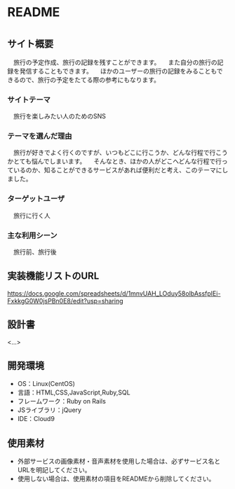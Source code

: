 # README

# <triplanner>

## サイト概要
　旅行の予定作成、旅行の記録を残すことができます。
　また自分の旅行の記録を発信することもできます。
　ほかのユーザーの旅行の記録をみることもできるので、旅行の予定をたてる際の参考にもなります。


### サイトテーマ
　旅行を楽しみたい人のためのSNS


### テーマを選んだ理由
　旅行が好きでよく行くのですが、いつもどこに行こうか、どんな行程で行こうかとても悩んでしまいます。
　そんなとき、ほかの人がどこへどんな行程で行っているのか、知ることができるサービスがあれば便利だと考え、このテーマにしました。

### ターゲットユーザ
　旅行に行く人

### 主な利用シーン
　旅行前、旅行後


## 実装機能リストのURL
 https://docs.google.com/spreadsheets/d/1mnvUAH_LOduy58olbAssfpIEi-FxkkgG0W0jsPBn0E8/edit?usp=sharing

## 設計書
<...>

## 開発環境
- OS：Linux(CentOS)
- 言語：HTML,CSS,JavaScript,Ruby,SQL
- フレームワーク：Ruby on Rails
- JSライブラリ：jQuery
- IDE：Cloud9

## 使用素材
- 外部サービスの画像素材・音声素材を使用した場合は、必ずサービス名とURLを明記してください。
- 使用しない場合は、使用素材の項目をREADMEから削除してください。